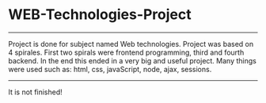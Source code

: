 # WEB-Technologies-Project

****************************************************************************

Project is done for subject named Web technologies. Project was based on 4 spirales. First two spirals were frontend programming, third and fourth backend.
In the end this ended in a very big and useful project. Many things were used such as: html, css, javaScript, node, ajax, sessions. 

****************************************************************************

It is not finished! 
